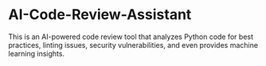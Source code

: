 # AI-Code-Review-Assistant
This is an AI-powered code review tool that analyzes Python code for best practices, linting issues, security vulnerabilities, and even provides machine learning insights.
